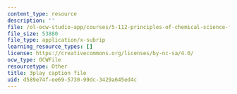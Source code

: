 ```yaml
---
content_type: resource
description: ''
file: /ol-ocw-studio-app/courses/5-112-principles-of-chemical-science-fall-2005/d589e74fee69573099dc3429a645ed4c_UesUBkX9HIQ.vtt
file_size: 53880
file_type: application/x-subrip
learning_resource_types: []
license: https://creativecommons.org/licenses/by-nc-sa/4.0/
ocw_type: OCWFile
resourcetype: Other
title: 3play caption file
uid: d589e74f-ee69-5730-99dc-3429a645ed4c
---
```

